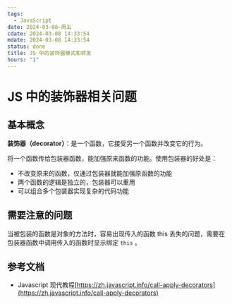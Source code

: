 ```yaml
---
tags:
  - JavaScript
date: 2024-03-08-周五
cdate: 2024-03-08 14:33:54
mdate: 2024-03-08 14:33:54
status: done
title: JS 中的装饰器模式和转发
hours: "1"
---
```


# JS 中的装饰器相关问题

## 基本概念

**装饰器（decorator）**：是一个函数，它接受另一个函数并改变它的行为。

将一个函数传给包装器函数，能加强原来函数的功能。使用包装器的好处是：

- 不改变原来的函数，仅通过包装器就能加强原函数的功能
- 两个函数的逻辑是独立的，包装器可以重用
- 可以组合多个包装器实现复杂的代码功能

## 需要注意的问题

当被包装的函数是对象的方法时，容易出现传入的函数 this 丢失的问题，需要在包装器函数中调用传入的函数时显示绑定 `this` 。

## 参考文档

- Javascript 现代教程[https://zh.javascript.info/call-apply-decorators](https://zh.javascript.info/call-apply-decorators)
